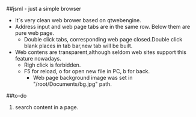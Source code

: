 ##jsml - just a simple browser
- It`s very clean web brower based on qtwebengine.
- Address input and web page tabs are in the same row. Below them are pure web page.
  - Double click tabs, corresponding web page closed.Double click blank places in tab bar,new tab will be built.
- Web contens are transparent,although seldom web sites support this feature nowadays.
  - Righ click is forbidden.
  - F5 for reload, o for open new file in PC, b for back.
	- Web page background image was set in "/root/Documents/bg.jpg" path.

##to-do
1. search content in a page.
